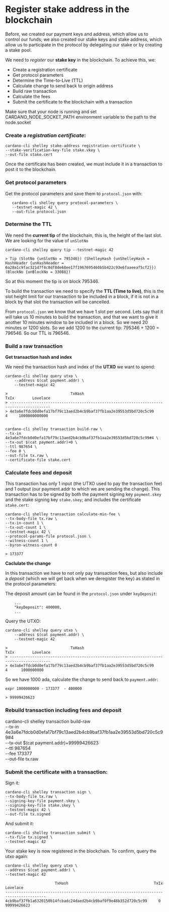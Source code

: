 
# Register stake address in the blockchain

Before, we created our payment keys and address, which allow us to control our funds; we also created our stake keys and stake address, which allow us to participate in the protocol by delegating our stake or by creating a stake pool.  

We need to _register_ our __stake key__ in the blockchain. To achieve this, we:

* Create a registration certificate
* Get protocol parameters
* Determine the Time-to-Live (TTL)
* Calculate change to send back to origin address
* Build raw transaction
* Calculate the fees   
* Submit the certificate to the blockchain with a transaction

Make sure that your node is running and set CARDANO_NODE_SOCKET_PATH environment variable to the path to the node.socket

### Create a _registration certificate_:

    cardano-cli shelley stake-address registration-certificate \
    --stake-verification-key-file stake.vkey \
    --out-file stake.cert

Once the certificate has been created, we must include it in a transaction to post it to the blockchain.

### Get protocol parameters

Get the protocol parameters and save them to `protocol.json` with:

       cardano-cli shelley query protocol-parameters \
       --testnet-magic 42 \
       --out-file protocol.json

### Determine the TTL

We need the __current tip__ of the blockchain, this is, the height of the last slot. We are looking for the value of `unSlotNo`

    cardano-cli shelley query tip --testnet-magic 42

    > Tip (SlotNo {unSlotNo = 795346}) (ShelleyHash {unShelleyHash = HashHeader {unHashHeader =        6a28a1c9fac321d7f4c8df8de68ee17f1967695460b5b422c93e6faaeeaf5cf2}}) (BlockNo {unBlockNo = 33088})

So at this moment the tip is on block 795346.

To build the transaction we need to specify the __TTL (Time to live)__, this is the slot height limit for our transaction to be included in a block, if it is not in a block by that slot the transaction will be cancelled.

From `protocol.json` we know that we have 1 slot per second. Lets say that it will take us 10 minutes to build the transaction, and that we want to give it another 10 minutes window to be included in a block.  So we need 20 minutes or 1200 slots. So we add 1200 to the current tip: 795346 + 1200 = 796546. So our TTL is 796546.


### Build a raw transaction


**Get transaction hash and index**

We need the transaction hash and index of the __UTXO__ we want to spend:

    cardano-cli shelley query utxo \
        --address $(cat payment.addr) \
        --testnet-magic 42

    >                            TxHash                                 TxIx        Lovelace
    > ----------------------------------------------------------------------------------------
    > 4e3a6e7fdcb0d0efa17bf79c13aed2b4cb9baf37fb1aa2e39553d5bd720c5c99     4     1000000000000


    cardano-cli shelley transaction build-raw \
    --tx-in 4e3a6e7fdcb0d0efa17bf79c13aed2b4cb9baf37fb1aa2e39553d5bd720c5c99#4 \
    --tx-out $(cat payment.addr)+0 \
    --ttl 987654 \
    --fee 0 \
    --out-file tx.raw \
    --certificate-file stake.cert

### Calculate fees and deposit

This transaction has only 1 input (the UTXO used to pay the transaction fee) and 1 output (our payment.addr to which we are sending the change). This transaction has to be signed by both the payment signing key `payment.skey` and the stake signing key `stake.skey`; and includes the certificate `stake.cert`:

    cardano-cli shelley transaction calculate-min-fee \
    --tx-body-file tx.raw \
    --tx-in-count 1 \
    --tx-out-count 1 \
    --testnet-magic 42 \
    --protocol-params-file protocol.json \
    --witness-count 1 \
    --byron-witness-count 0

    > 173377

**Caclulate the change**

In this transaction we have to not only pay transaction fees, but also include a _deposit_ (which we will get back when we deregister the key) as stated in the protocol parameters:

The deposit amount can be found in the `protocol.json` under `keyDeposit`:

        ...
        "keyDeposit": 400000,
        ...

Query the UTXO:

    cardano-cli shelley query utxo \
        --address $(cat payment.addr) \
        --testnet-magic 42

    >                            TxHash                                 TxIx        Lovelace
    > ----------------------------------------------------------------------------------------
    > 4e3a6e7fdcb0d0efa17bf79c13aed2b4cb9baf37fb1aa2e39553d5bd720c5c99     4      1000000000


So we have 1000 ada, calculate the change to send back to `payment.addr`:

    expr 1000000000 - 173377  - 400000

    > 99999426623


### Rebuild transaction including fees and deposit

cardano-cli shelley transaction build-raw \
--tx-in 4e3a6e7fdcb0d0efa17bf79c13aed2b4cb9baf37fb1aa2e39553d5bd720c5c99#4 \
--tx-out $(cat payment.addr)+99999426623 \
--ttl 987654\
--fee 173377 \
--out-file tx.raw

### Submit the certificate with a transaction:

Sign it:

    cardano-cli shelley transaction sign \
    --tx-body-file tx.raw \
    --signing-key-file payment.skey \
    --signing-key-file stake.skey \
    --testnet-magic 42 \
    --out-file tx.signed

And submit it:

    cardano-cli shelley transaction submit \
    --tx-file tx.signed \
    --testnet-magic 42

Your stake key is now registered in the blockchain. To confirm, query the utxo again:

    cardano-cli shelley query utxo \
    --address $(cat payment.addr) \
    --testnet-magic 42

                          TxHash                                      TxIx        Lovelace
    ----------------------------------------------------------------------------------------
    4cb9baf37fb1a6320150b14fcbadc24daed2b4cb9baf0f9e48b352d720c5c99     0       99999426623  
